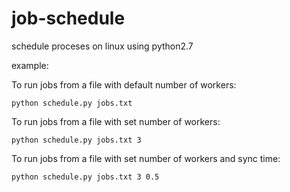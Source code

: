 # job-schedule
schedule proceses on linux using python2.7

example:

To run jobs from a file with default number of workers:

~~~
python schedule.py jobs.txt       
~~~

To run jobs from a file with set number of workers:

~~~
python schedule.py jobs.txt 3   
~~~


To run jobs from a file with set number of workers and sync time:

~~~
python schedule.py jobs.txt 3 0.5
~~~
